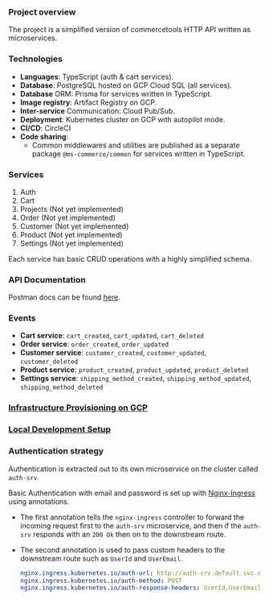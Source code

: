 ### Project overview

The project is a simplified version of commercetools HTTP API written as microservices.

### Technologies

- **Languages**: TypeScript (auth & cart services).
- **Database**: PostgreSQL hosted on GCP Cloud SQL (all services).
- **Database** ORM: Prisma for services written in TypeScript.
- **Image registry**: Artifact Registry on GCP.
- **Inter-service** Communication: Cloud Pub/Sub.
- **Deployment**: Kubernetes cluster on GCP with autopilot mode.
- **CI/CD**: CircleCI
- **Code sharing**:
  - Common middlewares and utilities are published as a separate package `@ms-commerce/common` for services written in TypeScript.

### Services

1. Auth
2. Cart
3. Projects (Not yet implemented)
4. Order (Not yet implemented)
5. Customer (Not yet implemented)
6. Product (Not yet implemented)
7. Settings (Not yet implemented)

Each service has basic CRUD operations with a highly simplified schema.

### API Documentation

Postman docs can be found [here](https://documenter.getpostman.com/view/8722825/2s8YsryZiW).

### Events

- **Cart service**: `cart_created`, `cart_updated`, `cart_deleted`
- **Order service**: `order_created`, `order_updated`
- **Customer service**: `customer_created`, `customer_updated`, `customer_deleted`
- **Product service**: `product_created`, `product_updated`, `product_deleted`
- **Settings service**: `shipping_method_created`, `shipping_method_updated`, `shipping_method_deleted`

### [Infrastructure Provisioning on GCP](/docs/INFRASTRUCTURE_PROVISIONING_ON_GCP.md)

### [Local Development Setup](/docs/Local_Development_Setup.md)

### Authentication strategy

Authentication is extracted out to its own microservice on the cluster called `auth-srv`.

Basic Authentication with email and password is set up with [Nginx-Ingress](https://kubernetes.github.io/ingress-nginx/examples/auth/external-auth/) using annotations.

- The first annotation tells the `nginx-ingress` controller to forward the incoming request first to the `auth-srv` microservice, and then if the `auth-srv` responds with an `200 Ok` then on to the downstream route.

- The second annotation is used to pass custom headers to the downstream route such as `UserId` and `UserEmail`.

  ```yaml
  nginx.ingress.kubernetes.io/auth-url: http://auth-srv.default.svc.cluster.local:3000/api/users/authenticate
  nginx.ingress.kubernetes.io/auth-method: POST
  nginx.ingress.kubernetes.io/auth-response-headers: UserId,UserEmail
  ```
